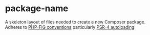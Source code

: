 # package-name

A skeleton layout of files needed to create a new Composer package. Adheres to [PHP-FIG conventions](http://www.php-fig.org/) particularly [PSR-4 autoloading](http://www.php-fig.org/psr/psr-4/)
